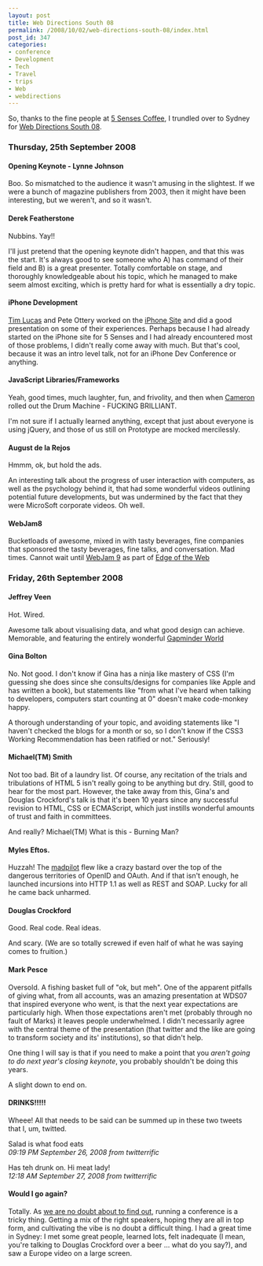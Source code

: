```yaml
---
layout: post
title: Web Directions South 08
permalink: /2008/10/02/web-directions-south-08/index.html
post_id: 347
categories:
- conference
- Development
- Tech
- Travel
- trips
- Web
- webdirections
---
```


 So, thanks to the fine people at <a href="http://www.fivesensescoffee.com.au">5 Senses Coffee</a>, I trundled over to Sydney for <a href="http://south08.webdirections.org">Web Directions South 08</a>.

### Thursday, 25th September 2008

#### Opening Keynote - Lynne Johnson

Boo. So mismatched to the audience it wasn't amusing in the slightest. If we were a bunch of magazine publishers from 2003, then it might have been interesting, but we weren't, and so it wasn't.

#### Derek Featherstone

Nubbins. Yay!!

I'll just pretend that the opening keynote didn't happen, and that this was the start. It's always good to see someone who A) has command of their field and B) is a great presenter. Totally comfortable on stage, and thoroughly knowledgeable about his topic, which he managed to make seem almost exciting, which is pretty hard for what is essentially a dry topic.

#### iPhone Development

<a href="http://toolmantim.com">Tim Lucas</a> and Pete Ottery worked on the <a href="http://iphone.news.com.au">iPhone Site</a> and did a good presentation on some of their experiences. Perhaps because I had already started on the iPhone site for 5 Senses and I had already encountered most of those problems, I didn't really come away with much. But that's cool, because it was an intro level talk, not for an iPhone Dev Conference or anything.

#### JavaScript Libraries/Frameworks

Yeah, good times, much laughter, fun, and frivolity, and then when <a href="http://themaninblue.com/">Cameron</a> rolled out the Drum Machine - <span class="caps">FUCKING BRILLIANT</span>.

I'm not sure if I actually learned anything, except that just about everyone is using jQuery, and those of us still on Prototype are mocked mercilessly.

#### August de la Rejos

Hmmm, ok, but hold the ads.

An interesting talk about the progress of user interaction with computers, as well as the psychology behind it, that had some wonderful videos outlining potential future developments, but was undermined by the fact that they were MicroSoft corporate videos. Oh well.

#### WebJam8

Bucketloads of awesome, mixed in with tasty beverages, fine companies that sponsored the tasty beverages, fine talks, and conversation. Mad times. Cannot wait until <a href="http://www.edgeoftheweb.org.au/webjam-9-will-be-at-the-edge/">WebJam 9</a> as part of <a href="http://www.edgeoftheweb.org.au/">Edge of the Web</a>

### Friday, 26th September 2008

#### Jeffrey Veen

Hot. Wired.

Awesome talk about visualising data, and what good design can achieve. Memorable, and featuring the entirely wonderful <a href="http://graphs.gapminder.org/world/">Gapminder World</a>

#### Gina Bolton

No. Not good. I don't know if Gina has a ninja like mastery of <span class="caps">CSS</span> (I'm guessing she does since she consults/designs for companies like Apple and has written a book), but statements like "from what I've heard when talking to developers, computers start counting at 0" doesn't make code-monkey happy.

A thorough understanding of your topic, and avoiding statements like "I haven't checked the blogs for a month or so, so I don't know if the <span class="caps">CSS3</span> Working Recommendation has been ratified or not." Seriously!

#### Michael(TM) Smith

Not too bad. Bit of a laundry list. Of course, any recitation of the trials and tribulations of <span class="caps">HTML 5</span> isn't really going to be anything but dry. Still, good to hear for the most part. However, the take away from this, Gina's and Douglas Crockford's talk is that it's been 10 years since any successful revision to <span class="caps">HTML</span>, CSS or ECMAScript, which just instills wonderful amounts of trust and faith in committees.

And really? Michael(TM) What is this - Burning Man?

#### Myles Eftos.

Huzzah! The <a href="http://madpilot.com.au">madpilot</a> flew like a crazy bastard over the top of the dangerous territories of OpenID and OAuth. And if that isn't enough, he launched incursions into <span class="caps">HTTP 1</span>.1 as well as <span class="caps">REST</span> and <span class="caps">SOAP</span>. Lucky for all he came back unharmed.

#### Douglas Crockford

Good. Real code. Real ideas.

And scary. (We are so totally screwed if even half of what he was saying comes to fruition.)

#### Mark Pesce

Oversold. A fishing basket full of "ok, but meh". One of the apparent pitfalls of giving what, from all accounts, was an amazing presentation at <span class="caps">WDS07</span> that inspired everyone who went, is that the next year expectations are particularly high. When those expectations aren't met (probably through no fault of Marks) it leaves people underwhelmed. I didn't necessarily agree with the central theme of the presentation (that twitter and the like are going to transform society and its' institutions), so that didn't help.

One thing I will say is that if you need to make a point that you _aren't going to do next year's closing keynote_, you probably shouldn't be doing this years.

A slight down to end on.

#### <span class="caps">DRINKS</span>!!!!!

Wheee! All that needs to be said can be summed up in these two tweets that I, um, twitted.

Salad is what food eats<br/>
_09:19 PM September 26, 2008 from twitterrific_

Has teh drunk on. Hi meat lady!<br/>
_12:18 AM September 27, 2008 from twitterrific_

#### Would I go again?

Totally. As <a href="http://edgeoftheweb.com.au">we are no doubt about to find out</a>, running a conference is a tricky thing. Getting a mix of the right speakers, hoping they are all in top form, and cultivating the vibe is no doubt a difficult thing. I had a great time in Sydney: I met some great people, learned lots, felt inadequate (I mean, you're talking to Douglas Crockford over a beer ... what do you say?), and saw a Europe video on a large screen.
